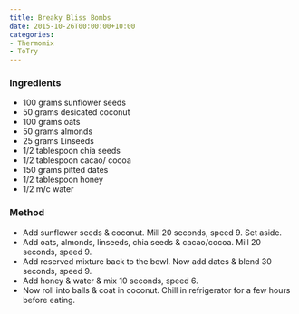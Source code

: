 ```yaml
---
title: Breaky Bliss Bombs
date: 2015-10-26T00:00:00+10:00
categories:
- Thermomix
- ToTry
---
```









### Ingredients

* 100 grams sunflower seeds
* 50 grams desicated coconut
* 100 grams oats
* 50 grams almonds
* 25 grams Linseeds
* 1/2 tablespoon chia seeds
* 1/2 tablespoon cacao/ cocoa
* 150 grams pitted dates
* 1/2 tablespoon honey
* 1/2 m/c water

### Method

* Add sunflower seeds & coconut. Mill 20 seconds, speed 9. Set aside.
* Add oats, almonds, linseeds, chia seeds & cacao/cocoa. Mill 20 seconds, speed 9.
* Add reserved mixture back to the bowl. Now add dates & blend 30 seconds, speed 9.
* Add honey & water & mix 10 seconds, speed 6.
* Now roll into balls & coat in coconut. Chill in refrigerator for a few hours before eating.

